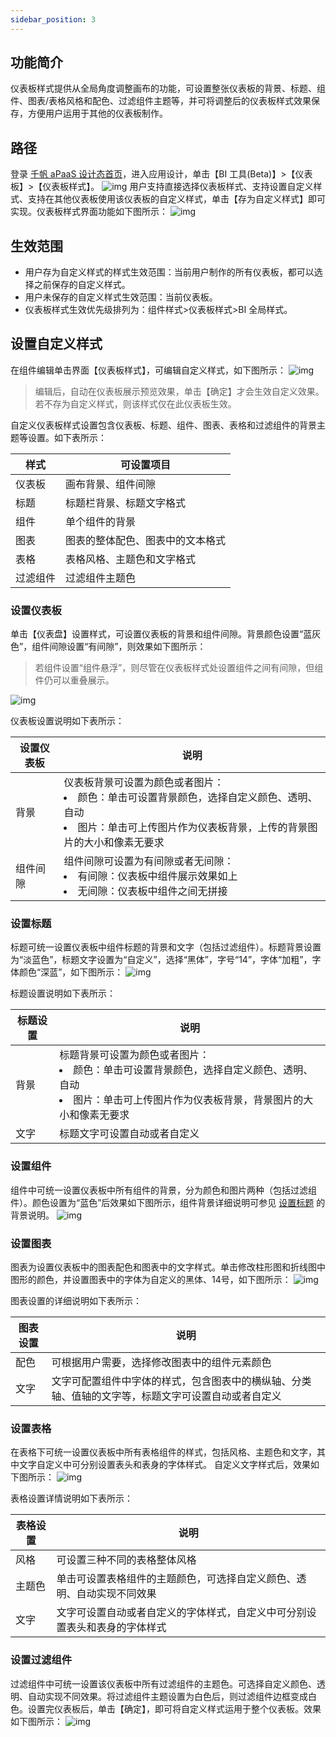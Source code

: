 ```yaml
---
sidebar_position: 3
---
```


## 功能简介
仪表板样式提供从全局角度调整画布的功能，可设置整张仪表板的背景、标题、组件、图表/表格风格和配色、过滤组件主题等，并可将调整后的仪表板样式效果保存，方便用户运用于其他的仪表板制作。

## 路径
登录 [千帆 aPaaS 设计态首页](https://apaas.cloud.tencent.com/)，进入应用设计，单击【BI 工具(Beta)】>【仪表板】>【仪表板样式】。
![img](https://main.qcloudimg.com/raw/77f02f8b6aadf852019f354048ad9492.png)
用户支持直接选择仪表板样式、支持设置自定义样式、支持在其他仪表板使用该仪表板的自定义样式，单击【存为自定义样式】即可实现。仪表板样式界面功能如下图所示：
![img](https://main.qcloudimg.com/raw/91fb4207f4298d03653e3f052121513d.png)

## 生效范围
- 用户存为自定义样式的样式生效范围：当前用户制作的所有仪表板，都可以选择之前保存的自定义样式。
- 用户未保存的自定义样式生效范围：当前仪表板。
- 仪表板样式生效优先级排列为：组件样式>仪表板样式>BI 全局样式。

## 设置自定义样式
在组件编辑单击界面【仪表板样式】，可编辑自定义样式，如下图所示：
![img](https://main.qcloudimg.com/raw/ecc16449de90da388f013d427c7b3fe3.png)
>编辑后，自动在仪表板展示预览效果，单击【确定】才会生效自定义效果。若不存为自定义样式，则该样式仅在此仪表板生效。

自定义仪表板样式设置包含仪表板、标题、组件、图表、表格和过滤组件的背景主题等设置。如下表所示：

| 样式     | 可设置项目                       |
| -------- | -------------------------------- |
| 仪表板   | 画布背景、组件间隙               |
| 标题     | 标题栏背景、标题文字格式         |
| 组件     | 单个组件的背景                   |
| 图表     | 图表的整体配色、图表中的文本格式 |
| 表格     | 表格风格、主题色和文字格式       |
| 过滤组件 | 过滤组件主题色                   |

### 设置仪表板
单击【仪表盘】设置样式，可设置仪表板的背景和组件间隙。背景颜色设置“蓝灰色”，组件间隙设置“有间隙”，则效果如下图所示：
>若组件设置“组件悬浮”，则尽管在仪表板样式处设置组件之间有间隙，但组件仍可以重叠展示。

![img](https://main.qcloudimg.com/raw/e6adf1b11b8ea76faa2271a5c41f39d9.png)

仪表板设置说明如下表所示：

| **设置仪表板** | **说明**                                                     |
| -------------- | ------------------------------------------------------------ |
| 背景           | 仪表板背景可设置为颜色或者图片：<br /><li>颜色：单击可设置背景颜色，选择自定义颜色、透明、自动</li><li>图片：单击可上传图片作为仪表板背景，上传的背景图片的大小和像素无要求</li> |
| 组件间隙       | 组件间隙可设置为有间隙或者无间隙：<br /><li>有间隙：仪表板中组件展示效果如上</li><li>无间隙：仪表板中组件之间无拼接</li> |

### 设置标题
标题可统一设置仪表板中组件标题的背景和文字（包括过滤组件）。标题背景设置为“淡蓝色”，标题文字设置为“自定义”，选择“黑体”，字号“14”，字体“加粗”，字体颜色“深蓝”，如下图所示：
![img](https://main.qcloudimg.com/raw/ee5f786f01a034c28d0034f75c4d64f0.png)

标题设置说明如下表所示：

| 标题设置 | 说明                                                         |
| -------- | ------------------------------------------------------------ |
| 背景     | 标题背景可设置为颜色或者图片：<br /><li>颜色：单击可设置背景颜色，选择自定义颜色、透明、自动</li><li>图片：单击可上传图片作为仪表板背景，背景图片的大小和像素无要求</li> |
| 文字     | 标题文字可设置自动或者自定义                      |

### 设置组件
组件中可统一设置仪表板中所有组件的背景，分为颜色和图片两种（包括过滤组件）。颜色设置为“蓝色”后效果如下图所示，组件背景详细说明可参见 [设置标题](#设置标题) 的背景说明。
![img](https://main.qcloudimg.com/raw/da2dc3a148ec8e1413a4f1903a61b38e.png)

### 设置图表
图表为设置仪表板中的图表配色和图表中的文字样式。单击修改柱形图和折线图中图形的颜色，并设置图表中的字体为自定义的黑体、14号，如下图所示：                 ![img](https://main.qcloudimg.com/raw/dbed73e5dc1089a51b84f08bf81d1eed.png)

图表设置的详细说明如下表所示：

| 图表设置 | 说明                                                         |
| -------- | ------------------------------------------------------------ |
| 配色     | 可根据用户需要，选择修改图表中的组件元素颜色              |
| 文字     | 文字可配置组件中字体的样式，包含图表中的横纵轴、分类轴、值轴的文字等，标题文字可设置自动或者自定义 |

### 设置表格
在表格下可统一设置仪表板中所有表格组件的样式，包括风格、主题色和文字，其中文字自定义中可分别设置表头和表身的字体样式。
自定义文字样式后，效果如下图所示：
![img](https://main.qcloudimg.com/raw/acee12c8cb2294f8004acf936913c329.png)

表格设置详情说明如下表所示：

| 表格设置 | 说明                                                         |
| -------- | ------------------------------------------------------------ |
| 风格     | 可设置三种不同的表格整体风格                               |
| 主题色   | 单击可设置表格组件的主题颜色，可选择自定义颜色、透明、自动实现不同效果 |
| 文字     | 文字可设置自动或者自定义的字体样式，自定义中可分别设置表头和表身的字体样式 |

### 设置过滤组件
过滤组件中可统一设置该仪表板中所有过滤组件的主题色。可选择自定义颜色、透明、自动实现不同效果。将过滤组件主题设置为白色后，则过滤组件边框变成白色。设置完仪表板后，单击【确定】，即可将自定义样式运用于整个仪表板。效果如下图所示：                 ![img](https://main.qcloudimg.com/raw/20a3109500de547cf25930c476ce6aa7.png)
